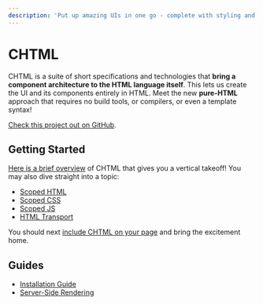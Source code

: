 ```yaml
---
description: 'Put up amazing UIs in one go - complete with styling and automatic functionality without leaving HTML!'
---
```


# CHTML
CHTML is a suite of short specifications and technologies that **bring a component architecture to the HTML language itself**. This lets us create the UI and its components entirely in HTML. Meet the new **pure-HTML** approach that requires no build tools, or compilers, or even a template syntax!

[Check this project out on GitHub](https://github.com/web-native/chtml).

## Getting Started
[Here is a brief overview](/chtml/v060/specs/) of CHTML that gives you a vertical takeoff! You may also dive straight into a topic:
+ [Scoped HTML](/chtml/v060/specs/scoped-html/README.md)
+ [Scoped CSS](/chtml/v060/specs/scoped-css/README.md)
+ [Scoped JS](/chtml/v060/specs/scoped-js/README.md)
+ [HTML Transport](/chtml/v060/specs/html-transport/README.md)

You should next [include CHTML on your page](/chtml/v060/guide/installation-guide.md) and bring the excitement home.

## Guides
+ [Installation Guide](/chtml/v060/guide/installation-guide.md)
+ [Server-Side Rendering](/chtml/v060/guide/server-side-rendering.md)